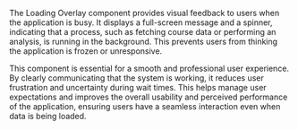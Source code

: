 The Loading Overlay component provides visual feedback to users when the application is busy. It displays a full-screen message and a spinner, indicating that a process, such as fetching course data or performing an analysis, is running in the background. This prevents users from thinking the application is frozen or unresponsive.

This component is essential for a smooth and professional user experience. By clearly communicating that the system is working, it reduces user frustration and uncertainty during wait times. This helps manage user expectations and improves the overall usability and perceived performance of the application, ensuring users have a seamless interaction even when data is being loaded.